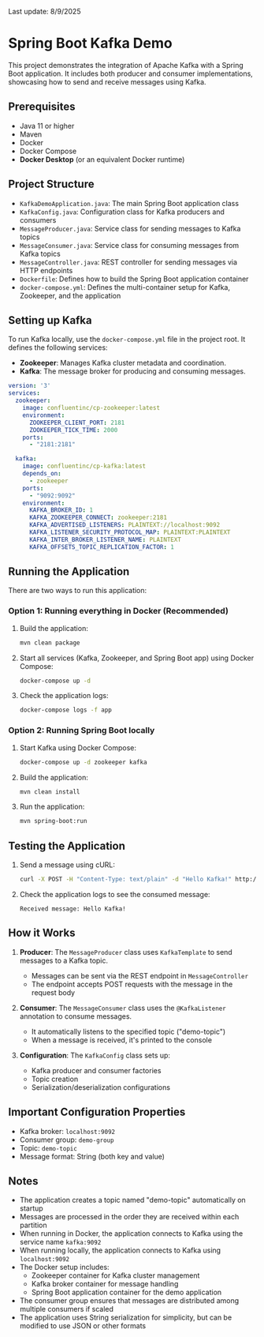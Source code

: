 Last update: 8/9/2025
# Spring Boot Kafka Demo

This project demonstrates the integration of Apache Kafka with a Spring Boot application. It includes both producer and consumer implementations, showcasing how to send and receive messages using Kafka.

## Prerequisites

- Java 11 or higher
- Maven
- Docker
- Docker Compose
- **Docker Desktop** (or an equivalent Docker runtime)

## Project Structure

- `KafkaDemoApplication.java`: The main Spring Boot application class
- `KafkaConfig.java`: Configuration class for Kafka producers and consumers
- `MessageProducer.java`: Service class for sending messages to Kafka topics
- `MessageConsumer.java`: Service class for consuming messages from Kafka topics
- `MessageController.java`: REST controller for sending messages via HTTP endpoints
- `Dockerfile`: Defines how to build the Spring Boot application container
- `docker-compose.yml`: Defines the multi-container setup for Kafka, Zookeeper, and the application

## Setting up Kafka

To run Kafka locally, use the `docker-compose.yml` file in the project root. It defines the following services:

- **Zookeeper**: Manages Kafka cluster metadata and coordination.
- **Kafka**: The message broker for producing and consuming messages.

```yaml
version: '3'
services:
  zookeeper:
    image: confluentinc/cp-zookeeper:latest
    environment:
      ZOOKEEPER_CLIENT_PORT: 2181
      ZOOKEEPER_TICK_TIME: 2000
    ports:
      - "2181:2181"

  kafka:
    image: confluentinc/cp-kafka:latest
    depends_on:
      - zookeeper
    ports:
      - "9092:9092"
    environment:
      KAFKA_BROKER_ID: 1
      KAFKA_ZOOKEEPER_CONNECT: zookeeper:2181
      KAFKA_ADVERTISED_LISTENERS: PLAINTEXT://localhost:9092
      KAFKA_LISTENER_SECURITY_PROTOCOL_MAP: PLAINTEXT:PLAINTEXT
      KAFKA_INTER_BROKER_LISTENER_NAME: PLAINTEXT
      KAFKA_OFFSETS_TOPIC_REPLICATION_FACTOR: 1
```

## Running the Application

There are two ways to run this application:

### Option 1: Running everything in Docker (Recommended)

1. Build the application:
   ```bash
   mvn clean package
   ```

2. Start all services (Kafka, Zookeeper, and Spring Boot app) using Docker Compose:
   ```bash
   docker-compose up -d
   ```

3. Check the application logs:
   ```bash
   docker-compose logs -f app
   ```

### Option 2: Running Spring Boot locally

1. Start Kafka using Docker Compose:
   ```bash
   docker-compose up -d zookeeper kafka
   ```

2. Build the application:
   ```bash
   mvn clean install
   ```

3. Run the application:
   ```bash
   mvn spring-boot:run
   ```

## Testing the Application

1. Send a message using cURL:
   ```bash
   curl -X POST -H "Content-Type: text/plain" -d "Hello Kafka!" http://localhost:8080/api/messages
   ```

2. Check the application logs to see the consumed message:
   ```
   Received message: Hello Kafka!
   ```

## How it Works

1. **Producer**: The `MessageProducer` class uses `KafkaTemplate` to send messages to a Kafka topic.
   - Messages can be sent via the REST endpoint in `MessageController`
   - The endpoint accepts POST requests with the message in the request body

2. **Consumer**: The `MessageConsumer` class uses the `@KafkaListener` annotation to consume messages.
   - It automatically listens to the specified topic ("demo-topic")
   - When a message is received, it's printed to the console

3. **Configuration**: The `KafkaConfig` class sets up:
   - Kafka producer and consumer factories
   - Topic creation
   - Serialization/deserialization configurations

## Important Configuration Properties

- Kafka broker: `localhost:9092`
- Consumer group: `demo-group`
- Topic: `demo-topic`
- Message format: String (both key and value)

## Notes

- The application creates a topic named "demo-topic" automatically on startup
- Messages are processed in the order they are received within each partition
- When running in Docker, the application connects to Kafka using the service name `kafka:9092`
- When running locally, the application connects to Kafka using `localhost:9092`
- The Docker setup includes:
  - Zookeeper container for Kafka cluster management
  - Kafka broker container for message handling
  - Spring Boot application container for the demo application
- The consumer group ensures that messages are distributed among multiple consumers if scaled
- The application uses String serialization for simplicity, but can be modified to use JSON or other formats
